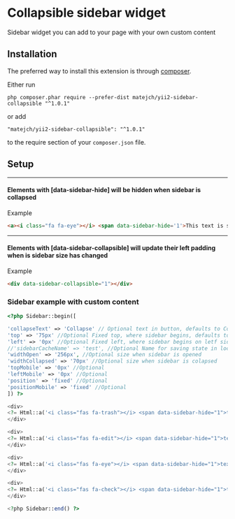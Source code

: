Collapsible sidebar widget
====================
Sidebar widget you can add to your page with your own custom content

Installation
------------

The preferred way to install this extension is through [composer](http://getcomposer.org/download/).

Either run

```
php composer.phar require --prefer-dist matejch/yii2-sidebar-collapsible "^1.0.1"
```

or add

```
"matejch/yii2-sidebar-collapsible": "^1.0.1"
```

to the require section of your `composer.json` file.

Setup
-----
-----

#### Elements with **[data-sidebar-hide]** will be hidden when sidebar is collapsed

Example
```html
<a><i class="fa fa-eye"></i> <span data-sidebar-hide='1'>This text is shown only when sidebar is not collapsed</span></a>
``` 

-----
#### Elements with **[data-sidebar-collapsible]** will update their left padding when is sidebar size has changed
Example
```html
<div data-sidebar-collapsible="1"></div>
```

### Sidebar example with custom content
```php 
<?php Sidebar::begin([

'collapseText' => 'Collapse' // Optional text in button, defaults to Collapse
'top' => '75px' //Optional Fixed top, where sidebar begins, defaults to 0px
'left' => '0px' //Optional Fixed left, where sidebar begins on letf side, defaults to 0px
//'sidebarCacheName' => 'test', //Optional Name for saving state in localstorage
'widthOpen' => '256px', //Optional size when sidebar is opened
'widthCollapsed' => '70px' //Optional size when sidebar is colapsed
'topMobile' => '0px' //Optional
'leftMobile' => '0px' //Optional
'position' => 'fixed' //Optional
'positionMobile' => 'fixed' //Optional
]) ?>

<div>
<?= Html::a('<i class="fas fa-trash"></i> <span data-sidebar-hide="1">text will hide on collapse</span>', #', ['class' => "btn btn-danger"]) ?>
</div>

<div>
<?= Html::a('<i class="fas fa-edit"></i> <span data-sidebar-hide="1">text will hide on collapse</span>', #', ['class' => "btn btn-primary"]) ?>
</div>

<div>
<?= Html::a('<i class="fas fa-eye"></i> <span data-sidebar-hide="1">text will hide on collapse</span>', #', ['class' => "btn btn-success"]) ?>
</div>

<div>
<?= Html::a('<i class="fas fa-check"></i> <span data-sidebar-hide="1">text will hide on collapse</span>', #', ['class' => "btn btn-warning"]) ?>
</div>

<?php Sidebar::end() ?>

```
